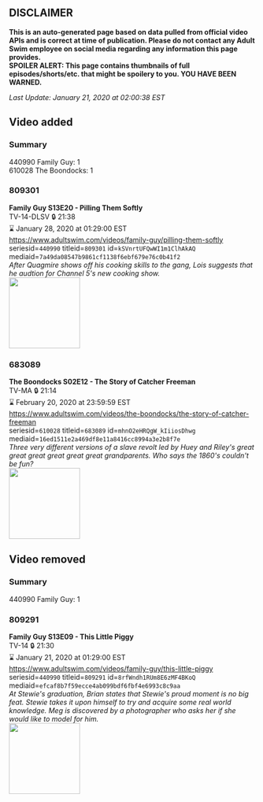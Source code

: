 ## DISCLAIMER
**This is an auto-generated page based on data pulled from official video APIs and is correct at time of publication. Please do not contact any Adult Swim employee on social media regarding any information this page provides.**  
**SPOILER ALERT: This page contains thumbnails of full episodes/shorts/etc. that might be spoilery to you. YOU HAVE BEEN WARNED.**  

_Last Update: January 21, 2020 at 02:00:38 EST_
## Video added
### Summary
440990 Family Guy: 1  
610028 The Boondocks: 1  
### 809301
**Family Guy S13E20 - Pilling Them Softly**  
TV-14-DLSV 🔒 21:38  
⌛ January 28, 2020 at 01:29:00 EST  
https://www.adultswim.com/videos/family-guy/pilling-them-softly  
seriesid=`440990` titleid=`809301` id=`kSVnrtUFQwWI1m1ClhAkAQ` mediaid=`7a49da08547b9861cf1138f6ebf679e76c0b41f2`  
_After Quagmire shows off his cooking skills to the gang, Lois suggests that he audtion for Channel 5's new cooking show._  
<a href="https://i.cdn.turner.com/adultswim/big/video/pilling-them-softly/familyguy_1217_air_cid-2M1KP.jpg"><img src="https://i.cdn.turner.com/adultswim/big/video/pilling-them-softly/familyguy_1217_air_cid-2M1KP.jpg" height="144px" /></a>
### 683089
**The Boondocks S02E12 - The Story of Catcher Freeman**  
TV-MA 🔒 21:14  
⌛ February 20, 2020 at 23:59:59 EST  
https://www.adultswim.com/videos/the-boondocks/the-story-of-catcher-freeman  
seriesid=`610028` titleid=`683089` id=`mhnO2eHRQgW_kIiiosDhwg` mediaid=`16ed1511e2a469df8e11a8416cc8994a3e2b8f7e`  
_Three very different versions of a slave revolt led by Huey and Riley's great great great great great great grandparents. Who says the 1860's couldn't be fun?_  
<a href="https://i.cdn.turner.com/adultswim/big/video/episode-thumbs-16x9/boondocks_cc_211_pt2-05.jpg"><img src="https://i.cdn.turner.com/adultswim/big/video/episode-thumbs-16x9/boondocks_cc_211_pt2-05.jpg" height="144px" /></a>
## Video removed
### Summary
440990 Family Guy: 1  
### 809291
**Family Guy S13E09 - This Little Piggy**  
TV-14 🔒 21:30  
⌛ January 21, 2020 at 01:29:00 EST  
https://www.adultswim.com/videos/family-guy/this-little-piggy  
seriesid=`440990` titleid=`809291` id=`8rfWndh1RUm8E6zMF4BKoQ` mediaid=`efcaf8b7f59ecce4ab099bdf6fbf4e6993c8c9aa`  
_At Stewie's graduation, Brian states that Stewie's proud moment is no big feat. Stewie takes it upon himself to try and acquire some real world knowledge.  Meg is discovered by a photographer who asks her if she would like to model for him._  
<a href="https://i.cdn.turner.com/adultswim/big/image-upload/thumbnails/thumb-2_image-151267603955719.jpg"><img src="https://i.cdn.turner.com/adultswim/big/image-upload/thumbnails/thumb-2_image-151267603955719.jpg" height="144px" /></a>
